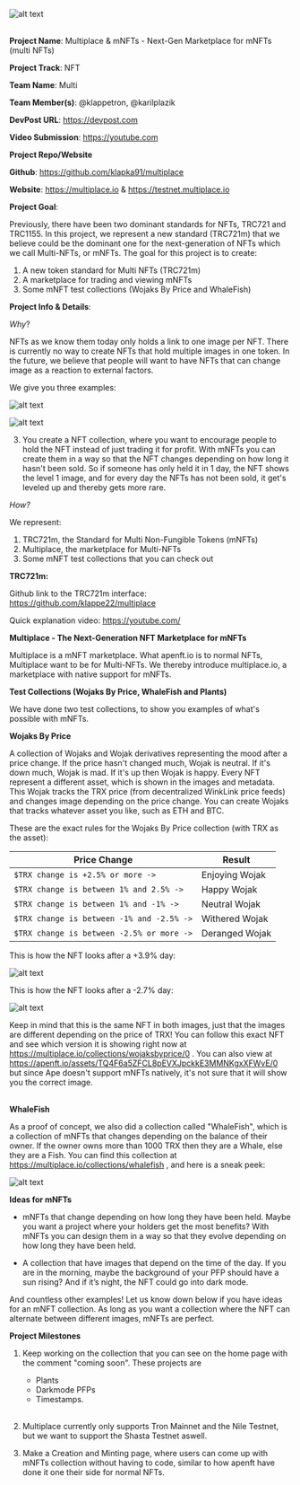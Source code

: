 
![alt text](./multiplace_home_screen.png "Title")
<br></br>

**Project Name**: Multiplace & mNFTs - Next-Gen Marketplace for mNFTs (multi NFTs)

**Project Track**: NFT

**Team Name**: Multi

**Team Member(s)**: @klappetron, @karilplazik

**DevPost URL**: https://devpost.com

**Video Submission**: https://youtube.com

**Project Repo/Website**

**Github**: https://github.com/klapka91/multiplace

**Website**: https://multiplace.io & https://testnet.multiplace.io

**Project Goal**:

Previously, there have been two dominant standards for NFTs, TRC721 and TRC1155. In this project, we represent a new standard (TRC721m) that we believe could be the dominant one for the next-generation of NFTs which we call Multi-NFTs, or mNFTs. The goal for this project is to create:

1. A new token standard for Multi NFTs (TRC721m)
2. A marketplace for trading and viewing mNFTs
3. Some mNFT test collections (Wojaks By Price and WhaleFish)


**Project Info & Details**:

*Why*?

NFTs as we know them today only holds a link to one image per NFT. There is currently no way to create NFTs that hold multiple images in one token. In the future, we believe that people will want to have NFTs that can change image as a reaction to external factors.

We give you three examples:

![alt text](./apes.png "Title")

![alt text](./wojaks.png "Title")

3. You create a NFT collection, where you want to encourage people to hold the NFT instead of just trading it for profit. With mNFTs you can create them in a way so that the NFT changes depending on how long it hasn't been sold. So if someone has only held it in 1 day, the NFT shows the level 1 image, and for every day the NFTs has not been sold, it get's leveled up and thereby gets more rare.

*How?*

We represent:
1. TRC721m, the Standard for Multi Non-Fungible Tokens (mNFTs)
2. Multiplace, the marketplace for Multi-NFTs
3. Some mNFT test collections that you can check out

**TRC721m:**

Github link to the TRC721m interface: https://github.com/klappe22/multiplace

Quick explanation video: https://youtube.com/

**Multiplace - The Next-Generation NFT Marketplace for mNFTs**

Multiplace is a mNFT marketplace. What apenft.io is to normal NFTs, Multiplace want to be for Multi-NFTs. We thereby introduce multiplace.io, a marketplace with native support for mNFTs.

**Test Collections (Wojaks By Price, WhaleFish and Plants)**

We have done two test collections, to show you examples of what's possible with mNFTs.

**Wojaks By Price**

A collection of Wojaks and Wojak derivatives representing the mood after a price change. If the price hasn't changed much, Wojak is neutral. If it's down much, Wojak is mad. If it's up then Wojak is happy. Every NFT represent a different asset, which is shown in the images and metadata.
This Wojak tracks the TRX price (from decentralized WinkLink price feeds) and changes image depending on the price change. You can create Wojaks that tracks whatever asset you like, such as ETH and BTC.

These are the exact rules for the Wojaks By Price collection (with TRX as the asset):

| **Price Change**                                                                   | **Result**                                                                                                                                                                      |
| ------------------------------------------------------------------------------ | ------------------------------------------------------------------------------------------------------------------------------------------------------------------------------------ |
| `$TRX change is +2.5% or more ->`| Enjoying Wojak                                                                                                                                                 |
| `$TRX change is between 1% and 2.5% ->`| Happy Wojak                                                                                                                                                 |
| `$TRX change is between 1% and -1% ->`| Neutral Wojak                                                                                                                                                 |
| `$TRX change is between -1% and -2.5% ->`| Withered Wojak                                                                                                                                                 |
| `$TRX change is between -2.5% or more ->`| Deranged Wojak                                                                                                                                                 |

This is how the NFT looks after a +3.9% day:

![alt text](./enjoyingwojak.png "Title")

This is how the NFT looks after a -2.7% day:

![alt text](./derangedwojak.png "Title")



Keep in mind that this is the same NFT in both images, just that the images are different depending on the price of TRX! You can follow this exact NFT and see which version it is showing right now at https://multiplace.io/collections/wojaksbyprice/0 . You can also view at https://apenft.io/assets/TQ4F6a5ZFCL8pEVXJpckkE3MMNKgxXFWvE/0 but since Ape doesn't support mNFTs natively, it's not sure that it will show you the correct image.
<br></br>

**WhaleFish**

As a proof of concept, we also did a collection called "WhaleFish", which is a collection of mNFTs that changes depending on the balance of their owner. If the owner owns more than 1000 TRX then they are a Whale, else they are a Fish. You can find this collection at https://multiplace.io/collections/whalefish , and here is a sneak peek:

![alt text](./whalefishes.png "Title")


**Ideas for mNFTs**

- mNFTs that change depending on how long they have been held. Maybe you want a project where your holders get the most benefits? With mNFTs you can design them in a way so that they evolve depending on how long they have been held.

- A collection that have images that depend on the time of the day. If you are in the morning, maybe the background of your PFP should have a sun rising? And if it’s night, the NFT could go into dark mode.

And countless other examples! Let us know down below if you have ideas for an mNFT collection. As long as you want a collection where the NFT can alternate between different images, mNFTs are perfect.


**Project Milestones**

1. Keep working on the collection that you can see on the home page with the comment "coming soon". These projects are 
    - Plants
    - Darkmode PFPs
    - Timestamps.<br></br>    

2. Multiplace currently only supports Tron Mainnet and the Nile Testnet, but we want to support the Shasta Testnet aswell.


3. Make a Creation and Minting page, where users can come up with mNFTs collection without having to code, similar to how apenft have done it one their side for normal NFTs.

